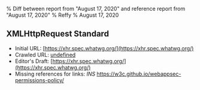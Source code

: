 % Diff between report from "August 17, 2020" and reference report from "August 17, 2020"
% Reffy
% August 17, 2020

## XMLHttpRequest Standard

- Initial URL: [https://xhr.spec.whatwg.org/](https://xhr.spec.whatwg.org/)
- Crawled URL: [undefined](undefined)
- Editor's Draft: [https://xhr.spec.whatwg.org/](https://xhr.spec.whatwg.org/)
- Missing references for links: *INS* https://w3c.github.io/webappsec-permissions-policy/


